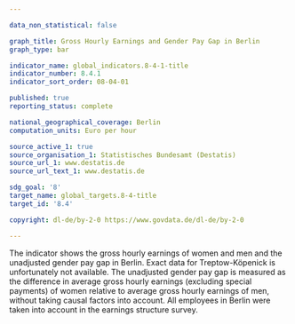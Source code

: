 ```yaml
---

data_non_statistical: false

graph_title: Gross Hourly Earnings and Gender Pay Gap in Berlin
graph_type: bar

indicator_name: global_indicators.8-4-1-title
indicator_number: 8.4.1
indicator_sort_order: 08-04-01

published: true
reporting_status: complete

national_geographical_coverage: Berlin
computation_units: Euro per hour

source_active_1: true
source_organisation_1: Statistisches Bundesamt (Destatis)
source_url_1: www.destatis.de
source_url_text_1: www.destatis.de

sdg_goal: '8'
target_name: global_targets.8-4-title
target_id: '8.4'

copyright: dl-de/by-2-0 https://www.govdata.de/dl-de/by-2-0

---
```


The indicator shows the gross hourly earnings of women and men and the unadjusted gender pay gap in Berlin. Exact data for Treptow-Köpenick is unfortunately not available. The unadjusted gender pay gap is measured as the difference in average gross hourly earnings (excluding special payments) of women relative to average gross hourly earnings of men, without taking causal factors into account. All employees in Berlin were taken into account in the earnings structure survey.

